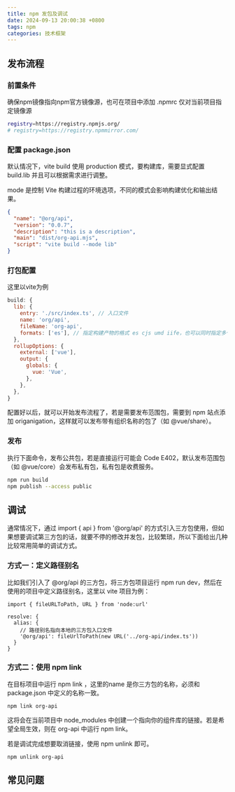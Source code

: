 ```yaml
---
title: npm 发包及调试
date: 2024-09-13 20:00:38 +0800
tags: npm
categories: 技术框架
---
```


## 发布流程
### 前置条件
确保npm镜像指向npm官方镜像源，也可在项目中添加 .npmrc 仅对当前项目指定镜像源
```bash
registry=https://registry.npmjs.org/
# registry=https://registry.npmmirror.com/
```

### 配置 package.json
默认情况下，vite build 使用 production 模式，要构建库，需要显式配置 build.lib 并且可以根据需求进行调整。

mode 是控制 Vite 构建过程的环境选项，不同的模式会影响构建优化和输出结果。
```json
{
  "name": "@org/api",
  "version": "0.0.7",
  "description": "this is a description",
  "main": "dist/org-api.mjs",
  "script": "vite build --mode lib"
}
```

### 打包配置
这里以vite为例
```javascript
build: {
  lib: {
    entry: './src/index.ts', // 入口文件
    name: 'org/api',
    fileName: 'org-api',
    formats: ['es'], // 指定构建产物的格式 es cjs umd iife，也可以同时指定多个
  },
  rollupOptions: {
    external: ['vue'],
    output: {
      globals: {
        vue: 'Vue',
      },
    },
  },
}
```
配置好以后，就可以开始发布流程了，若是需要发布范围包，需要到 npm 站点添加 origanigation，这样就可以发布带有组织名称的包了（如 @vue/share）。

### 发布
执行下面命令，发布公共包，若是直接运行可能会 Code E402，默认发布范围包（如 @vue/core）会发布私有包，私有包是收费服务。
```bash
npm run build
npm publish --access public
```

## 调试
通常情况下，通过 import { api } from '@org/api' 的方式引入三方包使用，但如果想要调试第三方包的话，就要不停的修改并发包，比较繁琐，所以下面给出几种比较常用简单的调试方式。

### 方式一：定义路径别名
比如我们引入了 @org/api 的三方包，将三方包项目运行 npm run dev，然后在使用的项目中定义路径别名，这里以 vite 项目为例：
```vue
import { fileURLToPath, URL } from 'node:url'

resolve: {
  alias: {
    // 路径别名指向本地的三方包入口文件
    '@org/api': fileUrlToPath(new URL('../org-api/index.ts'))
  }
}
```

### 方式二：使用 npm link
在目标项目中运行 npm link <name>，这里的name 是你三方包的名称，必须和 package.json 中定义的名称一致。

```node
npm link org-api
```

这将会在当前项目中 node_modules 中创建一个指向你的组件库的链接。若是希望全局生效，则在 org-api 中运行 npm link。

若是调试完成想要取消链接，使用 npm unlink 即可。

```node
npm unlink org-api
```

## 常见问题
